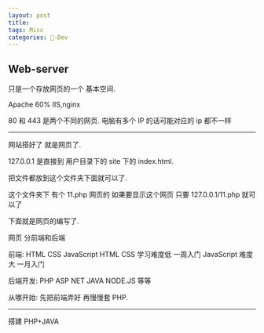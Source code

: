 ```yaml
---
layout: post
title:   
tags: Misc
categories: -Dev
---
```

## Web-server
只是一个存放网页的一个 基本空间.

Apache   60%
IIS,nginx




80 和 443  是两个不同的网页.
电脑有多个 IP 的话可能对应的 ip 都不一样




---- -
网站搭好了  就是网页了.

127.0.0.1 是直接到 用户目录下的 site 下的 index.html.

把文件都放到这个文件夹下面就可以了.


 这个文件夹下 有个 11.php 网页的
如果要显示这个网页 只要
127.0.0.1/11.php 就可以了


下面就是网页的编写了.




网页 分前端和后端

前端: HTML CSS JavaScript
HTML CSS 学习难度低 一周入门
JavaScript 难度大 一月入门

后端开发:
PHP ASP NET JAVA NODE.JS 等等


从哪开始:
先把前端弄好 再慢慢套 PHP.







---- -



搭建  PHP+JAVA 




















